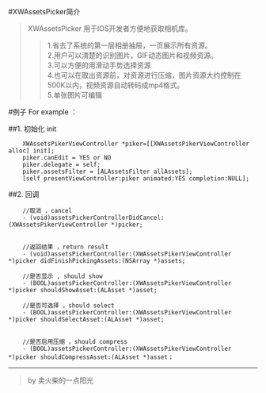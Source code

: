 #XWAssetsPicker简介
>XWAssetsPicker 用于IOS开发者方便地获取相机库。  
>>1.省去了系统的第一层相册抽屉，一页展示所有资源。  
>>2.用户可以清楚的识别图片，GIF动态图片和视频资源。  
>>3.可以方便的用滑动手势选择资源  
>>4.也可以在取出资源前，对资源进行压缩，图片资源大约控制在  500K以内，视频资源自动转码成mp4格式。  
>>5.单张图片可编辑

#例子 For example ：

##1. 初始化 init

		XWAssetsPikerViewController *piker=[[XWAssetsPikerViewController alloc] init]; 
		piker.canEdit = YES or NO 
		piker.delegate = self;  
		piker.assetsFilter = [ALAssetsFilter allAssets];  
		[self presentViewController:piker animated:YES completion:NULL];  

##2. 回调

		//取消 ，cancel  
		- (void)assetsPickerControllerDidCancel:(XWAssetsPikerViewController *)picker;  


		//返回结果 ，return result  
		- (void)assetsPickerController:(XWAssetsPikerViewController *)picker didFinishPickingAssets:(NSArray *)assets;  

		//是否显示 , should show  
		- (BOOL)assetsPickerController:(XWAssetsPikerViewController *)picker shouldShowAsset:(ALAsset *)asset;  

		//是否可选择 ，should select  
		- (BOOL)assetsPickerController:(XWAssetsPikerViewController *)picker shouldSelectAsset:(ALAsset *)asset;  


		//是否启用压缩 ，should compress  
		- (BOOL)assetsPickerController:(XWAssetsPikerViewController *)picker shouldCompressAsset:(ALAsset *)asset；  

---------------------------------------				
>by 卖火柴的一点阳光